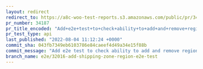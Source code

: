 ```yaml
---
layout: redirect
redirect_to: https://a8c-woo-test-reports.s3.amazonaws.com/public/pr/34187/api/index.html
pr_number: 34187
pr_title_encoded: "Add+e2e+test+to+check+ability+to+add+and+remove+regions+from+shipping%E2%80%A6"
pr_test_type: api
last_published: "2022-08-04 11:12:24 +0000"
commit_sha: 043fb7349eb6103786e84caeef4d49a34e15f88b
commit_message: "Add e2e test to check ability to add and remove regions from shipping…"
branch_name: e2e/32016-add-shipping-zone-region-e2e-test
---
```

